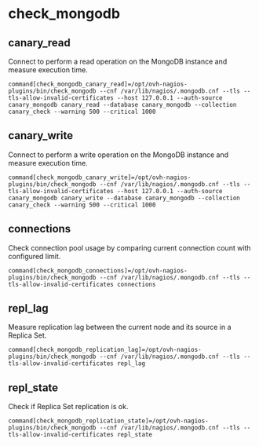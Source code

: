 # check_mongodb

## canary_read

Connect to perform a read operation on the MongoDB instance and measure
execution time.

```
command[check_mongodb_canary_read]=/opt/ovh-nagios-plugins/bin/check_mongodb --cnf /var/lib/nagios/.mongodb.cnf --tls --tls-allow-invalid-certificates --host 127.0.0.1 --auth-source canary_mongodb canary_read --database canary_mongodb --collection canary_check --warning 500 --critical 1000
```

## canary_write

Connect to perform a write operation on the MongoDB instance and measure
execution time.

```
command[check_mongodb_canary_write]=/opt/ovh-nagios-plugins/bin/check_mongodb --cnf /var/lib/nagios/.mongodb.cnf --tls --tls-allow-invalid-certificates --host 127.0.0.1 --auth-source canary_mongodb canary_write --database canary_mongodb --collection canary_check --warning 500 --critical 1000
```

## connections

Check connection pool usage by comparing current connection count with
configured limit.

```
command[check_mongodb_connections]=/opt/ovh-nagios-plugins/bin/check_mongodb --cnf /var/lib/nagios/.mongodb.cnf --tls --tls-allow-invalid-certificates connections
```

## repl_lag

Measure replication lag between the current node and its source in a Replica
Set.

```
command[check_mongodb_replication_lag]=/opt/ovh-nagios-plugins/bin/check_mongodb --cnf /var/lib/nagios/.mongodb.cnf --tls --tls-allow-invalid-certificates repl_lag
```

## repl_state

Check if Replica Set replication is ok.

```
command[check_mongodb_replication_state]=/opt/ovh-nagios-plugins/bin/check_mongodb --cnf /var/lib/nagios/.mongodb.cnf --tls --tls-allow-invalid-certificates repl_state
```
